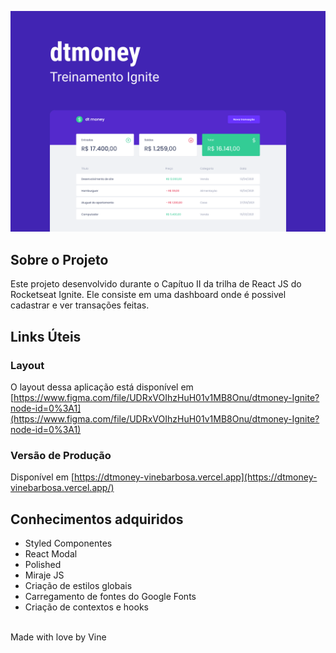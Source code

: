 ![Capa](./.github/capa.svg)

## Sobre o Projeto

Este projeto desenvolvido durante o Capítuo II da trilha de React JS do Rocketseat Ignite. Ele consiste em uma dashboard onde é possivel cadastrar e ver transações feitas.

## Links Úteis

### Layout

O layout dessa aplicação está disponível em [https://www.figma.com/file/UDRxVOIhzHuH01v1MB8Onu/dtmoney-Ignite?node-id=0%3A1](https://www.figma.com/file/UDRxVOIhzHuH01v1MB8Onu/dtmoney-Ignite?node-id=0%3A1)

### Versão de Produção

Disponível em [https://dtmoney-vinebarbosa.vercel.app](https://dtmoney-vinebarbosa.vercel.app/)

## Conhecimentos adquiridos

- Styled Componentes
- React Modal
- Polished
- Miraje JS
- Criação de estilos globais
- Carregamento de fontes do Google Fonts
- Criação de contextos e hooks

</br>
Made with love by Vine
